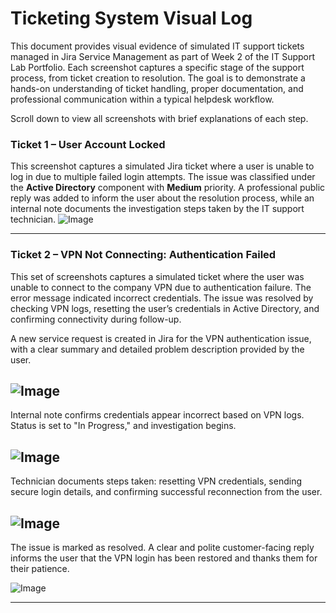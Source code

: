 # Ticketing System Visual Log

This document provides visual evidence of simulated IT support tickets managed in Jira Service Management as part of Week 2 of the IT Support Lab Portfolio. Each screenshot captures a specific stage of the support process, from ticket creation to resolution. The goal is to demonstrate a hands-on understanding of ticket handling, proper documentation, and professional communication within a typical helpdesk workflow.

Scroll down to view all screenshots with brief explanations of each step.


### **Ticket 1 – User Account Locked**
This screenshot captures a simulated Jira ticket where a user is unable to log in due to multiple failed login attempts. The issue was classified under the **Active Directory** component with **Medium** priority. A professional public reply was added to inform the user about the resolution process, while an internal note documents the investigation steps taken by the IT support technician.
![Image](https://github.com/user-attachments/assets/fdcdc9d3-249c-4792-815a-b89ebe36daa7)

---

### **Ticket 2 – VPN Not Connecting: Authentication Failed**

This set of screenshots captures a simulated ticket where the user was unable to connect to the company VPN due to authentication failure. The error message indicated incorrect credentials. The issue was resolved by checking VPN logs, resetting the user’s credentials in Active Directory, and confirming connectivity during follow-up.

A new service request is created in Jira for the VPN authentication issue, with a clear summary and detailed problem description provided by the user.

![Image](https://github.com/user-attachments/assets/609093a7-0b76-4146-a4cb-72dede3bd468) 
---

Internal note confirms credentials appear incorrect based on VPN logs. Status is set to "In Progress," and investigation begins.

![Image](https://github.com/user-attachments/assets/284802a5-8584-44c5-8000-cba26b4a37da) 
---

Technician documents steps taken: resetting VPN credentials, sending secure login details, and confirming successful reconnection from the user.

![Image](https://github.com/user-attachments/assets/a897e37c-b838-44b7-aab4-0f7adafb3535) 
---

The issue is marked as resolved. A clear and polite customer-facing reply informs the user that the VPN login has been restored and thanks them for their patience.

![Image](https://github.com/user-attachments/assets/276af275-6ab2-4232-9c1d-608ba3f8d80d)

---




